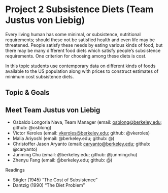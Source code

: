# Project 2 Subsistence Diets (Team Justus von Liebig)

Every living human has some minimal, or subsistence, nutritional requirements; should these not be satisfied health and even life may be threatened. People satisfy these needs by eating various kinds of food, but there may be many different food diets which satisfy people’s subsistence requirements. One criterion for choosing among these diets is cost.

In this topic students use contemporary data on different kinds of foods available to the US population along with prices to construct estimates of minimum cost subsistence diets.

## Topic & Goals 

## Meet Team Justus von Liebig
- Osbaldo Longoria Nava, Team Manager (email: osblong@berkeley.edu; github: @osblong)
- Victor Keroles (email: vkeroles@berkeley.edu; github: @vkeroles)
- Malia Ariyoshi (email: @berkeley.edu; github: @)
- Christoffer Jason Aryanto (email: caryanto@berkeley.edu; github: @caryanto)
- Junming Chu (email: @berkeley.edu; github: @junmingchu)
- Zhenyu Fang (email: @berkeley.edu; github: @)

Readings
- Stigler (1945) “The Cost of Subsistence”
- Dantzig (1990) “The Diet Problem”
